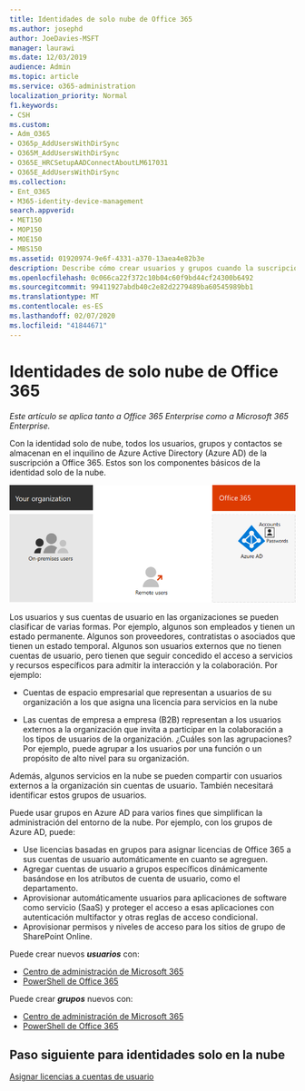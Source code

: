 ```yaml
---
title: Identidades de solo nube de Office 365
ms.author: josephd
author: JoeDavies-MSFT
manager: laurawi
ms.date: 12/03/2019
audience: Admin
ms.topic: article
ms.service: o365-administration
localization_priority: Normal
f1.keywords:
- CSH
ms.custom:
- Adm_O365
- O365p_AddUsersWithDirSync
- O365M_AddUsersWithDirSync
- O365E_HRCSetupAADConnectAboutLM617031
- O365E_AddUsersWithDirSync
ms.collection:
- Ent_O365
- M365-identity-device-management
search.appverid:
- MET150
- MOP150
- MOE150
- MBS150
ms.assetid: 01920974-9e6f-4331-a370-13aea4e82b3e
description: Describe cómo crear usuarios y grupos cuando la suscripción de Office 365 usa identidades de solo nube.
ms.openlocfilehash: 0c066ca22f372c10b04c60f9bd44cf24300b6492
ms.sourcegitcommit: 99411927abdb40c2e82d2279489ba60545989bb1
ms.translationtype: MT
ms.contentlocale: es-ES
ms.lasthandoff: 02/07/2020
ms.locfileid: "41844671"
---
```

# <a name="office-365-cloud-only-identities"></a>Identidades de solo nube de Office 365

*Este artículo se aplica tanto a Office 365 Enterprise como a Microsoft 365 Enterprise.*

Con la identidad solo de nube, todos los usuarios, grupos y contactos se almacenan en el inquilino de Azure Active Directory (Azure AD) de la suscripción a Office 365. Estos son los componentes básicos de la identidad solo de la nube.
 
![Los componentes básicos de la identidad solo de nube](./media/about-office-365-identity/cloud-only-identity.png)

Los usuarios y sus cuentas de usuario en las organizaciones se pueden clasificar de varias formas. Por ejemplo, algunos son empleados y tienen un estado permanente. Algunos son proveedores, contratistas o asociados que tienen un estado temporal. Algunos son usuarios externos que no tienen cuentas de usuario, pero tienen que seguir concedido el acceso a servicios y recursos específicos para admitir la interacción y la colaboración. Por ejemplo:

- Cuentas de espacio empresarial que representan a usuarios de su organización a los que asigna una licencia para servicios en la nube

- Las cuentas de empresa a empresa (B2B) representan a los usuarios externos a la organización que invita a participar en la colaboración a los tipos de usuarios de la organización. ¿Cuáles son las agrupaciones? Por ejemplo, puede agrupar a los usuarios por una función o un propósito de alto nivel para su organización.

Además, algunos servicios en la nube se pueden compartir con usuarios externos a la organización sin cuentas de usuario. También necesitará identificar estos grupos de usuarios.

Puede usar grupos en Azure AD para varios fines que simplifican la administración del entorno de la nube. Por ejemplo, con los grupos de Azure AD, puede:

- Use licencias basadas en grupos para asignar licencias de Office 365 a sus cuentas de usuario automáticamente en cuanto se agreguen.
- Agregar cuentas de usuario a grupos específicos dinámicamente basándose en los atributos de cuenta de usuario, como el departamento.
- Aprovisionar automáticamente usuarios para aplicaciones de software como servicio (SaaS) y proteger el acceso a esas aplicaciones con autenticación multifactor y otras reglas de acceso condicional.
- Aprovisionar permisos y niveles de acceso para los sitios de grupo de SharePoint Online.

Puede crear nuevos ***usuarios*** con:

- [Centro de administración de Microsoft 365](https://docs.microsoft.com/office365/admin/add-users/add-users)
- [PowerShell de Office 365](https://docs.microsoft.com/office365/enterprise/powershell/create-user-accounts-with-office-365-powershell)

Puede crear ***grupos*** nuevos con:

- [Centro de administración de Microsoft 365](https://docs.microsoft.com/office365/admin/create-groups/create-groups)
- [PowerShell de Office 365](https://docs.microsoft.com/office365/enterprise/powershell/manage-office-365-groups-with-powershell)


## <a name="next-step-for-cloud-only-identities"></a>Paso siguiente para identidades solo en la nube

[Asignar licencias a cuentas de usuario](assign-licenses-to-user-accounts.md)
